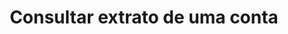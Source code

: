 ---
title: Consultar extrato de uma conta
api:
  file: openfinance e payments.yaml
  operationId: get_v1-accounts-accountid-statements
hidden: false
---